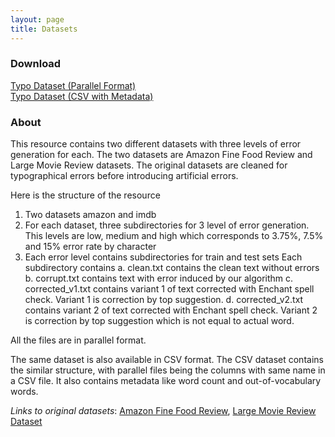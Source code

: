 ```yaml
---
layout: page
title: Datasets
---
```


### Download

[Typo Dataset (Parallel Format)](https://1drv.ms/u/s!AAU3jG1nh6NXlgY)  
[Typo Dataset (CSV with Metadata)](https://1drv.ms/u/s!AAU3jG1nh6NXlgY)

### About
This resource contains two different datasets with three levels of error generation for each. The two datasets are Amazon Fine Food Review and Large Movie Review datasets. The original datasets are cleaned for typographical errors before introducing artificial errors.

Here is the structure of the resource

  1. Two datasets amazon and imdb
  2. For each dataset, three subdirectories for 3 level of error generation. This levels are low, medium and high which corresponds to 3.75%, 7.5% and 15% error rate by character
  3. Each error level contains subdirectories for train and test sets
  Each subdirectory contains
    a. clean.txt contains the clean text without errors
    b. corrupt.txt contains text with error induced by our algorithm
    c. corrected_v1.txt contains variant 1 of text corrected with Enchant spell check. Variant 1 is correction by top suggestion.
    d. corrected_v2.txt contains variant 2 of text corrected with Enchant spell check. Variant 2 is correction by top suggestion which is not equal to actual word.

All the files are in parallel format.

The same dataset is also available in CSV format. The CSV dataset contains the similar structure, with parallel files being the columns with same name in a CSV file. It also contains metadata like word count and out-of-vocabulary words.

*Links to original datasets*: 
[Amazon Fine Food Review](https://www.kaggle.com/snap/amazon-fine-food-reviews), 
[Large Movie Review Dataset](https://ai.stanford.edu/~amaas/data/sentiment/)

